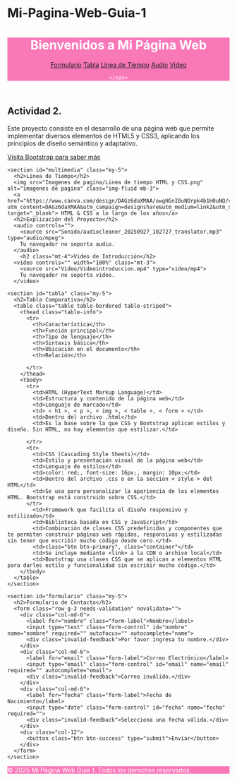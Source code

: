 ﻿# Mi-Pagina-Web-Guia-1
<html lang="es"><head>
  <meta charset="UTF-8">
  <meta name="viewport" content="width=device-width, initial-scale=1">
  <title>Mi Página Web Guia 1 </title>
  <link rel="stylesheet" href="https://cdn.jsdelivr.net/npm/bootstrap@5.3.2/dist/css/bootstrap.min.css">
</head>
<body>

   <header style="background-color: #f5097f8a; color: white;" class="text-center p-4">
    <h1>Bienvenidos a Mi Página Web</h1>
    <nav>
      <a href="#formulario" class="text-white me-6">Formulario</a>
      <a href="#tabla" class="text-white me-3">Tabla</a>
      <a href="#Linea de Tiempo" class="text-white me-3">Linea de Tiempo<a>
      <a href="#Audio" class="text-white me-3">Audio</a>
        <a href="#Video" class="text-white me-3">Video</a>

    </nav>
  </header>

  <main class="container my-5">
    <section>
      <h2>Actividad 2.</h2>
      <p>Este proyecto consiste en el desarrollo de una página web que permite implementar diversos elementos de HTML5 y CSS3, aplicando los principios de diseño semántico y adaptativo.</p>
      <a href="https://getbootstrap.com/" target="_blank">Visita Bootstrap para saber más </a>
    </section>
      
    <section id="multimedia" class="my-5">
      <h2>Linea de Tiempo</h2>
      <img src="Imagenes de pagina/Linea de tiempo HTML y CSS.png" alt="imagenes de pagina" class="img-fluid mb-3">
      <a href="https://www.canva.com/design/DAGz6daXMAA/owgHGnI0uNOrpk4b1H0uNQ/view?utm_content=DAGz6daXMAA&utm_campaign=designshare&utm_medium=link2&utm_source=uniquelinks&utlId=ha8ed6a517e" target="_blank"> HTML & CSS a lo largo de los años</a>
      <h2>Explicación del Proyecto</h2>
      <audio controls="">
        <source src="Sonido/audiocleaner_20250927_102727_translator.mp3" type="audio/mpeg">
        Tu navegador no soporta audio.
      </audio>
        <h2 class="mt-4">Video de Introducción</h2>
      <video controls="" width="100%" class="mt-3">
        <source src="Video/Videointroduccion.mp4" type="video/mp4">
        Tu navegador no soporta video.
      </video>

    <section id="tabla" class="my-5">
      <h2>Tabla Comparativa</h2>
      <table class="table table-bordered table-striped">
        <thead class="table-info">
          <tr>
            <th>Característica</th>
            <th>Función principal</th>
            <th>Tipo de lenguaje</th>
            <th>Sintaxis básica</th>
            <th>Ubicación en el documento</th>
            <th>Relación</th>

          </tr>
        </thead>
        <tbody>
          <tr>
            <td>HTML (HyperText Markup Language)</td>
            <td>Estructura y contenido de la página web</td>
            <td>Lenguaje de marcado</td>
            <td> < h1 >, < p >, < img >, < table >, < form > </td>
            <td>Dentro del archivo .html</td>
            <td>Es la base sobre la que CSS y Bootstrap aplican estilos y diseño. Sin HTML, no hay elementos que estilizar.</td>
          
          </tr>
          <tr>
            <td>CSS (Cascading Style Sheets)</td>
            <td>Estilo y presentación visual de la página web</td>
            <td>Lenguaje de estilos</td>
            <td>color: red;, font-size: 16px;, margin: 10px;</td>
            <td>Dentro del archivo .css o en la sección < style > del HTML</td>
            <td>Se usa para personalizar la apariencia de los elementos HTML. Bootstrap está construido sobre CSS.</td>
          </tr>
            <td>Framework que facilita el diseño responsivo y estilizado</td>
            <td>Biblioteca basada en CSS y JavaScript</td>
            <td>Combinación de clases CSS predefinidas y componentes que te permiten construir páginas web rápidas, responsivas y estilizadas sin tener que escribir mucho código desde cero.</td>
            <td>class="btn btn-primary", class="container"</td>
            <td>Se incluye mediante <link> a la CDN o archivo local</td>
            <td>Bootstrap usa clases CSS que se aplican a elementos HTML para darles estilo y funcionalidad sin escribir mucho código.</td>
        </tbody>
      </table>
    </section>

    <section id="formulario" class="my-5">
      <h2>Formulario de Contacto</h2>
      <form class="row g-3 needs-validation" novalidate="">
        <div class="col-md-6">
          <label for="nombre" class="form-label">Nombre</label>
          <input type="text" class="form-control" id="nombre" name="nombre" required="" autofocus="" autocomplete="name">
          <div class="invalid-feedback">Por favor ingresa tu nombre.</div>
        </div>
        <div class="col-md-6">
          <label for="email" class="form-label">Correo Electrónico</label>
          <input type="email" class="form-control" id="email" name="email" required="" autocomplete="email">
          <div class="invalid-feedback">Correo inválido.</div>
        </div>
        <div class="col-md-6">
          <label for="fecha" class="form-label">Fecha de Nacimiento</label>
          <input type="date" class="form-control" id="fecha" name="fecha" required="">
          <div class="invalid-feedback">Selecciona una fecha válida.</div>
        </div>
        <div class="col-12">
          <button class="btn btn-success" type="submit">Enviar</button>
        </div>
      </form>
    </section>
  </main>

  <footer style="background-color: #f5097f8a; color: white;" class="text-center p-3">
    <p>© 2025 Mi Página Web Guia 1. Todos los derechos reservados.</p>
  </footer>

  <script>
    // Validación Bootstrap
    (() => {
      'use strict';
      const forms = document.querySelectorAll('.needs-validation');
      Array.from(forms).forEach(form => {
        form.addEventListener('submit', event => {
          if (!form.checkValidity()) {
            event.preventDefault();
            event.stopPropagation();
          }
          form.classList.add('was-validated');
        }, false);
      });
    })();
  </script>


</body></html

